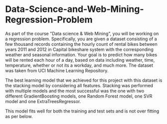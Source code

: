 # Data-Science-and-Web-Mining-Regression-Problem

As part of the course "Data science & Web Mining", you will be working on a regression problem. Specifically, you are given a dataset consisting of a few thousand records containing the hourly count of rental bikes between years 2011 and 2012 in Capital bikeshare system with the corresponding weather and seasonal information.
Your goal is to predict how many bikes will be rented each hour of a day, based on data including weather, time, temperature, whether or not its a workday, and much more.
The dataset was taken from UCI Machine Learning Repository.

The best learning model that we achieved for this project with this dataset is the stacking model by considering all features. Stacking was performed with multiple models and the most successful was the one with two different GradientBoosting models, one Random Forest model, one SVR model and one ExtraTreesRegressor.

This model fits well for both the training and test sets and is not over fitting as per below.
